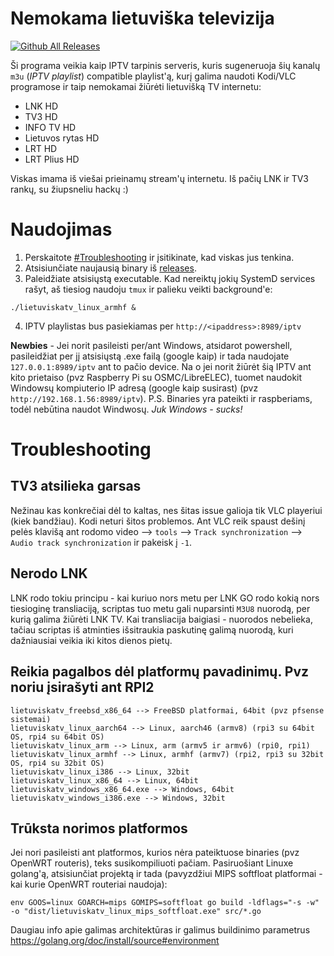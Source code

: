 # Nemokama lietuviška televizija

[![Github All Releases](https://img.shields.io/github/downloads/erkexzcx/lietuviska-tv/total.svg)](https://github.com/erkexzcx/lietuviska-tv/releases)

Ši programa veikia kaip IPTV tarpinis serveris, kuris sugeneruoja šių kanalų `m3u` (_IPTV playlist_) compatible playlist'ą, kurį galima naudoti Kodi/VLC programose ir taip nemokamai žiūrėti lietuvišką TV internetu:

* LNK HD
* TV3 HD
* INFO TV HD
* Lietuvos rytas HD
* LRT HD
* LRT Plius HD

Viskas imama iš viešai prieinamų stream'ų internetu. Iš pačių LNK ir TV3 rankų, su žiupsneliu hackų :)

# Naudojimas

1. Perskaitote [#Troubleshooting](#Troubleshooting) ir įsitikinate, kad viskas jus tenkina.
2. Atsisiunčiate naujausią binary iš [releases](https://github.com/erkexzcx/lietuviska-tv/releases).
3. Paleidžiate atsisiųstą executable. Kad nereiktų jokių SystemD services rašyt, aš tiesiog naudoju `tmux` ir palieku veikti background'e:
```
./lietuviskatv_linux_armhf &
```

4. IPTV playlistas bus pasiekiamas per `http://<ipaddress>:8989/iptv`

**Newbies** - Jei norit pasileisti per/ant Windows, atsidarot powershell, pasileidžiat per jį atsisiųstą .exe failą (google kaip) ir tada naudojate `127.0.0.1:8989/iptv` ant to pačio device. Na o jei norit žiūrėt šią IPTV ant kito prietaiso (pvz Raspberry Pi su OSMC/LibreELEC), tuomet naudokit Windowsų kompiuterio IP adresą (google kaip susirast) (pvz `http://192.168.1.56:8989/iptv`). P.S. Binaries yra pateikti ir raspberiams, todėl nebūtina naudot Windwosų. *Juk Windows - sucks!*

# Troubleshooting

## TV3 atsilieka garsas

Nežinau kas konkrečiai dėl to kaltas, nes šitas issue galioja tik VLC playeriui (kiek bandžiau). Kodi neturi šitos problemos. Ant VLC reik spaust dešinį pelės klavišą ant rodomo video --> `tools` --> `Track synchronization` --> `Audio track synchronization` ir pakeisk į `-1`.

## Nerodo LNK

LNK rodo tokiu principu - kai kuriuo nors metu per LNK GO rodo kokią nors tiesioginę transliaciją, scriptas tuo metu gali nuparsinti `M3U8` nuorodą, per kurią galima žiūrėti LNK TV. Kai transliacija baigiasi - nuorodos nebelieka, tačiau scriptas iš atminties išsitraukia paskutinę galimą nuorodą, kuri dažniausiai veikia iki kitos dienos pietų.

## Reikia pagalbos dėl platformų pavadinimų. Pvz noriu įsirašyti ant RPI2

```
lietuviskatv_freebsd_x86_64 --> FreeBSD platformai, 64bit (pvz pfsense sistemai)
lietuviskatv_linux_aarch64 --> Linux, aarch46 (armv8) (rpi3 su 64bit OS, rpi4 su 64bit OS)
lietuviskatv_linux_arm --> Linux, arm (armv5 ir armv6) (rpi0, rpi1)
lietuviskatv_linux_armhf --> Linux, armhf (armv7) (rpi2, rpi3 su 32bit OS, rpi4 su 32bit OS)
lietuviskatv_linux_i386 --> Linux, 32bit
lietuviskatv_linux_x86_64 --> Linux, 64bit
lietuviskatv_windows_x86_64.exe --> Windows, 64bit
lietuviskatv_windows_i386.exe --> Windows, 32bit
```

## Trūksta norimos platformos

Jei nori pasileisti ant platformos, kurios nėra pateiktuose binaries (pvz OpenWRT routeris), teks susikompiliuoti pačiam. Pasiruošiant Linuxe golang'ą, atsisiunčiat projektą ir tada (pavyzdžiui MIPS softfloat platformai - kai kurie OpenWRT routeriai naudoja):
```
env GOOS=linux GOARCH=mips GOMIPS=softfloat go build -ldflags="-s -w" -o "dist/lietuviskatv_linux_mips_softfloat.exe" src/*.go
```
Daugiau info apie galimas architektūras ir galimus buildinimo parametrus https://golang.org/doc/install/source#environment
